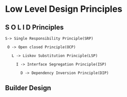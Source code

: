 # Low Level Design Principles 
   
   ## S O L I D  Principles
   
    S-> Single Responsibility Principle(SRP)
   
     O -> Open closed Principle(OCP)
       
       L -> Liskov Substitution Principle(LSP)
         
         I -> Interface Segregation Principle(ISP)
           
           D -> Dependency Inversion Principle(DIP)

   ## Builder Design
